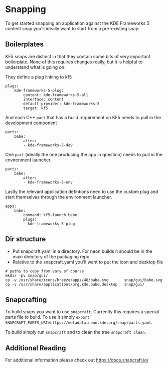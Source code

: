 # Snapping

To get started snapping an application against the KDE Frameworks 5 content
snap you'll ideally want to start from a pre-existing snap.

## Boilerplates

KF5 snaps are distinct in that they contain some bits of very important
boilerplate. None of this requires changes really, but it is helpful to
understand what is going on.

They define a plug linking to kf5

```
plugs:
    kde-frameworks-5-plug:
        content: kde-frameworks-5-all
        interface: content
        default-provider: kde-frameworks-5
        target: kf5
```

And each C++ `part` that has a build requirement on KF5 needs to pull in the
development component

```
parts:
    babe:
        after:
        - kde-frameworks-5-dev
```

One `part` (ideally the one producing the app in question) needs
to pull in the environment launcher.

```
parts:
    babe:
        after:
        - kde-frameworks-5-env
```

Lastly the relevant application defintions need to use the custom plug and
start themselves through the environment launcher.

```
apps:
    babe:
        command: kf5-launch babe
        plugs:
        - kde-frameworks-5-plug
```

## Dir structure

- Put snapcraft.yaml in a directory. For neon builds it should be in the main
  directory of the packaging repo.
- Relative to the snapcraft.yaml you'll want to put the icon and desktop file

```
# paths to copy from vary of course
mkdir -pv snap/gui/
cp -v /usr/share/icons/breeze/apps/48/babe.svg       snap/gui/babe.svg
cp -v /usr/share/applications/org.kde.babe.desktop   snap/gui/
```

## Snapcrafting

To build snaps you want to use `snapcraft`. Currently this requires a special
parts file to build. To use it simply
`export SNAPCRAFT_PARTS_URI=https://metadata.neon.kde.org/snap/parts.yaml`.

To build simply run `snapcraft` and to clean the tree `snapcraft clean`.

## Additional Reading

For additional information please check out https://docs.snapcraft.io/
